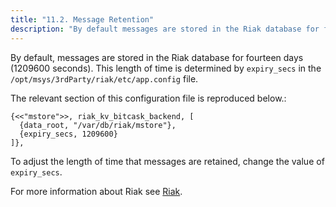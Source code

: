 ```yaml
---
title: "11.2. Message Retention"
description: "By default messages are stored in the Riak database for fourteen days 1209600 seconds This length of time is determined by expiry secs in the opt msys 3rd Party riak etc app config file The relevant section of this configuration file is reproduced below To adjust the length of time..."
---
```


By default, messages are stored in the Riak database for fourteen days (1209600 seconds). This length of time is determined by `expiry_secs` in the `/opt/msys/3rdParty/riak/etc/app.config` file.

The relevant section of this configuration file is reproduced below.:

```
{<<"mstore">>, riak_kv_bitcask_backend, [
  {data_root, "/var/db/riak/mstore"},
  {expiry_secs, 1209600}
]},
```

To adjust the length of time that messages are retained, change the value of `expiry_secs`.

For more information about Riak see [Riak](https://support.messagesystems.com/docs/web-ref/operations.riak).